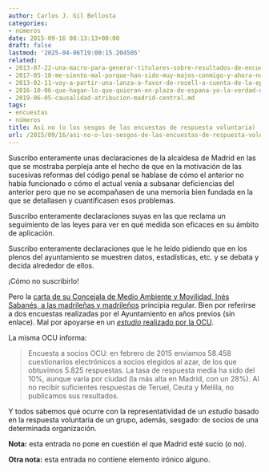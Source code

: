 ```yaml
---
author: Carlos J. Gil Bellosta
categories:
- números
date: 2015-09-16 08:13:13+00:00
draft: false
lastmod: '2025-04-06T19:00:15.204505'
related:
- 2013-07-22-una-macro-para-generar-titulares-sobre-resultados-de-encuestas.md
- 2017-05-18-me-siento-mal-porque-han-sido-muy-majos-conmigo-y-ahora-no-se-que-hacer-con-lo-que-me-han-mandado.md
- 2013-02-11-voy-a-partir-una-lanza-a-favor-de-rosell-a-cuenta-de-la-epa.md
- 2016-10-06-que-hagan-lo-que-quieran-en-plaza-de-espana-yo-la-verdad-no-tengo-tiempo-para-leer-350-mb-de-documentacion.md
- 2019-06-05-causalidad-atribucion-madrid-central.md
tags:
- encuestas
- números
title: Así no (o los sesgos de las encuestas de respuesta voluntaria)
url: /2015/09/16/asi-no-o-los-sesgos-de-las-encuestas-de-respuesta-voluntaria/
---
```


Suscribo enteramente unas declaraciones de la alcaldesa de Madrid en las que se mostraba perpleja ante el hecho de que en la motivación de las sucesivas reformas del código penal se hablase de cómo el anterior no había funcionado o cómo el actual venía a subsanar deficiencias del anterior pero que no se acompañasen de una memoria bien fundada en la que se detallasen y cuantificasen esos problemas.

Suscribo enteramente declaraciones suyas en las que reclama un seguimiento de las leyes para ver en qué medida son eficaces en su ámbito de aplicación.

Suscribo enteramente declaraciones que le he leído pidiendo que en los plenos del ayuntamiento se muestren datos, estadísticas, etc. y se debata y decida alrededor de ellos.

¡Cómo no suscribirlo!

Pero la [carta de su Concejala de Medio Ambiente y Movilidad, Inés Sabanés, a las madrileñas y madrileños](http://diario.madrid.es/blog/2015/09/14/cinco-claves-para-entender-que-pasa-con-la-limpieza-de-madrid/) principia regular. Bien por referirse a dos encuestas realizadas por el Ayuntamiento en años previos (sin enlace). Mal por apoyarse en un [_estudio_ realizado por la OCU](http://www.ocu.org/consumo-familia/nc/informe/estudio-de-limpieza-urbana-2015).

La misma OCU informa:

>Encuesta a socios OCU: en febrero de 2015 enviamos 58.458 cuestionarios electrónicos a socios elegidos al azar, de los que obtuvimos 5.825 respuestas. La tasa de respuesta media ha sido del 10%, aunque varía por ciudad (la más alta en Madrid, con un 28%). Al no recibir suficientes respuestas de Teruel, Ceuta y Melilla, no publicamos sus resultados.

Y todos sabemos qué ocurre con la representatividad de un _estudio_ basado en la respuesta voluntaria de un grupo, además, sesgado: de socios de una determinada organización.

**Nota:** esta entrada no pone en cuestión el que Madrid esté sucio (o no).

**Otra nota:** esta entrada no contiene elemento irónico alguno.